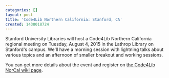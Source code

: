 ```yaml
---
categories: []
layout: post
title: 'Code4Lib Northern California: Stanford, CA'
created: 1438018724
---
```

Stanford University Libraries will host a Code4Lib Northern California regional meeting on Tuesday, August 4, 2015 in the Lathrop Library on Stanford's campus. We'll have a morning session with lightning talks about various topics and an afternoon of smaller breakout and working sessions.

You can get more details about the event and register on [the Code4Lib NorCal wiki page](http://wiki.code4lib.org/Code4Lib_Norcal_2015).
